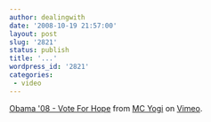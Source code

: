 ```yaml
---
author: dealingwith
date: '2008-10-19 21:57:00'
layout: post
slug: '2821'
status: publish
title: '...'
wordpress_id: '2821'
categories:
 - video
---
```



[Obama '08 - Vote For Hope][1] from [MC Yogi][2] on [Vimeo][3].

   [1]: http://vimeo.com/1891426?pg=embed&sec=1891426

   [2]: http://vimeo.com/mcyogi?pg=embed&sec=1891426

   [3]: http://vimeo.com?pg=embed&sec=1891426

